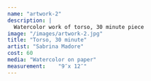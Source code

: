 ```yaml
---
name: "artwork-2"
description: |
  Watercolor work of torso, 30 minute piece
image: "/images/artwork-2.jpg"
title: "Torso, 30 minute"
artist: "Sabrina Madore"
cost: 60
media: "Watercolor on paper"
measurement: 	"9″x 12″"
---
```

